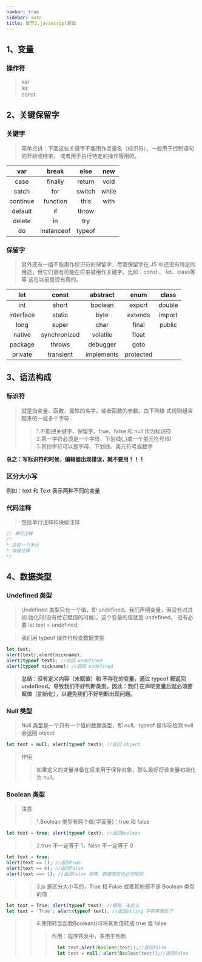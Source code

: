 ```yaml
---
navbar: true
sidebar: auto
title: 章节2.javascript基础 
---
```


## 1、变量
### 操作符
>  var  
>  let  
>  const 

## 2、关键保留字
### 关键字
>  简单点讲：下面这些关键字不能用作变量名（标识符），一般用于控制语句的开始或结束，
或者用于执行特定的操作等用的。

| var        |   break      |  else       | new      |
|:--:        |   :--:       |  :--:       | :--:     |
|  case      |   finally    |  return     | void     |
|  catch     |   for        |  switch     | while    |
|  continue  |   function   |  this       | with     |
|  default   |   if         |  throw      |          |
|  delete    |   in         |  try        |          |
|  do        |   instanceof |  typeof     |          |

### 保留字
>  另外还有一组不能用作标识符的保留字，尽管保留字在 JS
中还没有特定的用途，但它们很有可能在将来被用作关键字。比如：const 、 let、class等等
这在以前是没有用的。

| let        |   const      |  abstract       | enum      |  class      |
|:--:        |   :--:       |  :--:       | :--:     |:--:     |
|  int      |   short    |  boolean     | export     |  double      |
|  interface     |   static        |  byte     | extends    |  import      |
|  long  |   super   |  char       | final     | public |
|  native   |   synchronized         |  volatile      |    float      |      |
|  package    |   throws         |  debugger        |     goto     |      |
|  private        |   transient |  implements     |   protected       |     |


## 3、语法构成
### 标识符
>  就是指变量、函数、属性的名字，或者函数的参数。由下列格
式规则组合起来的一或多个字符：
>> 1.不能把关键字、保留字、true、false 和 null 作为标识符 <br/>
>> 2.第一字符必须是一个字母、下划线(_)或一个美元符号($)  <br/>
>> 3.其他字符可以是字母、下划线、美元符号或数字  <br/>

<b>总之：写标识符的时候，编辑器出现错误，就不要用！！！</b>

### 区分大小写
例如：text 和 Text 表示两种不同的变量

### 代码注释
> 包括单行注释和块级注释
```javascript
// 单行注释
/*
* 这是一个多行
* 块级注释
*/
```

## 4、数据类型
### Undefined 类型
> Undefined 类型只有一个值，即 undefined。我们声明变量，但没有对其初
始化时(没有给它赋值的时候)，这个变量的值就是 undefined。
> 没有必要  let text = undefined;

> 我们用  typeof  操作符检查数据类型

```javascript
let text;
alert(text);alert(nickname);
alert(typeof text); //返回 undefined
alert(typeof nickname); //返回 undefined
```

> <b>总结：没有定义内容（未赋值）和 不存在的变量，通过 typeof 都返回 undefined。导致我们不好判断类型，因此：我们
在声明变量后就必须要赋值（初始化），以避免我们不好判断出现问题。 </b>

### Null 类型
> Null 类型是一个只有一个值的数据类型，即 null。typeof 操作符检测 null 会返回 object
```javascript
let text = null; alert(typeof text); //返回 object
```
> 作用
>> 如果定义的变量准备在将来用于保存对象，那么最好将该变量初始化为 null。


### Boolean 类型
> 注意
>> 1.Boolean 类型有两个值(字面量)：true 和 false <br/>
```javascript
let text = true; alert(typeof text); //返回boolean
```
>> 2.true 不一定等于 1，false 不一定等于 0       <br/>
```javascript
let text = true;
alert(text == 1); //返回true
alert(text == 0); //返回false
alert(text === 1); //返回false 恒等，数据类型也必须相同
```
>> 3.js 是区分大小写的，True 和 False 或者其他都不是 Boolean 类型的值
```javascript
let text = True; alert(typeof text); //报错，未定义
let text = 'True'; alert(typeof text); //返回string 字符串类型了
```

>> 4.使用转型函数Boolean()可将其他值转成 true 或  false
>>> 作用：程序开发中，多用于判断
>>> ```javascript
>>>   let text;alert(Boolean(text));//返回false
>>>   let text = null; alert(Boolean(text));//返回false
>>> ```



<p style="height:500px"></p>


